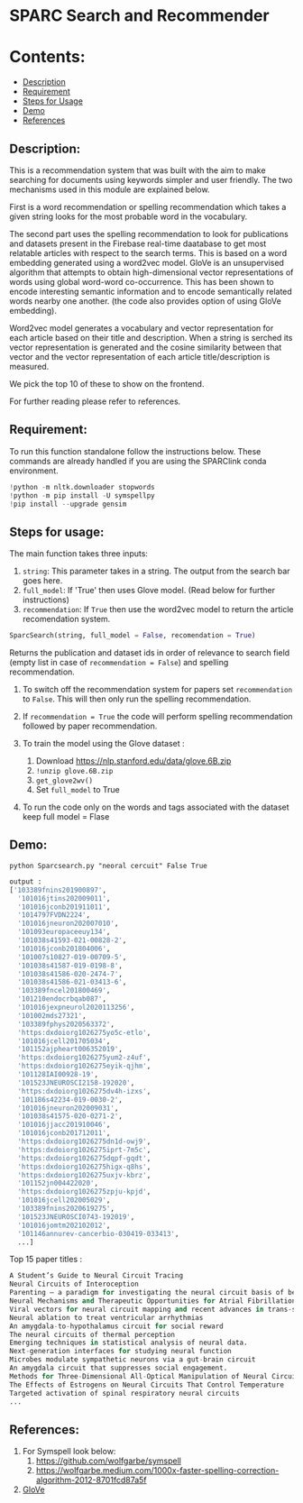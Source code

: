 # SPARC Search and Recommender

# Contents:
* [Description](#Description)
* [Requirement](#Requirement)
* [Steps for Usage](#Steps-for-Usage)
* [Demo](#Demo)
* [References](#References)

## Description:
This is a recommendation system that was built with the aim to make searching for documents using keywords simpler and user friendly. The two mechanisms used in this module are explained below. 

First is a word recommendation or spelling recommendation which takes a given string looks for the most probable word in the vocabulary. 

The second part uses the spelling recommendation to look for publications and datasets present in the Firebase real-time daatabase to get most relatable articles with respect to the search terms. This is based on a word embedding generated using a word2vec model. GloVe is an unsupervised algorithm that attempts to obtain high-dimensional vector representations of words using global word-word co-occurrence. This has been shown to encode interesting semantic information and to encode semantically related words nearby one another. (the code also provides option of using GloVe embedding). 

Word2vec model generates a vocabulary and vector representation for each article based on their title and description. When a string is serched its vector representation is generated and the cosine similarity between that vector and the vector representation of each article title/description is measured.

We pick the top 10 of these to show on the frontend.

For further reading please refer to references.

## Requirement:
To run this function standalone follow the instructions below. These commands are already handled if you are using the SPARClink conda environment.
```python
!python -m nltk.downloader stopwords
!python -m pip install -U symspellpy
!pip install --upgrade gensim
```

## Steps for usage:
The main function takes three inputs: 
1. `string`: This parameter takes in a string. The output from the search bar goes here.
2. `full_model`: If 'True' then uses Glove model. (Read below for further instructions)
3. `recommendation`: If `True` then use the word2vec model to return the article recomendation system.


```python
SparcSearch(string, full_model = False, recomendation = True)
```


Returns the publication and dataset ids in order of relevance to search field (empty list in case of `recommendation = False`) and spelling recommendation.
1. To switch off the recommendation system for papers set `recommendation` to `False`. This will then only run the spelling recommendation. 

2. If `recommendation = True` the code will perform spelling recommendation followed by paper recommendation.

3. To train the model using the Glove dataset :
   1. Download https://nlp.stanford.edu/data/glove.6B.zip 
   2. `!unzip glove.6B.zip`
   3. `get_glove2wv()`
   4. Set `full_model` to True

3. To run the code only on the words and tags associated with the dataset keep full model = Flase


## Demo:
```
python Sparcsearch.py "neoral cercuit" False True
```
```python
output :
['103389fnins201900897',
  '101016jtins202009011',
  '101016jconb201911011',
  '1014797FVDN2224',
  '101016jneuron202007010',
  '101093europaceeuy134',
  '101038s41593-021-00828-2',
  '101016jconb201804006',
  '101007s10827-019-00709-5',
  '101038s41587-019-0198-8',
  '101038s41586-020-2474-7',
  '101038s41586-021-03413-6',
  '103389fncel201800469',
  '101210endocrbqab087',
  '101016jexpneurol2020113256',
  '101002mds27321',
  '103389fphys2020563372',
  'https:dxdoiorg1026275yo5c-etlo',
  '101016jcell201705034',
  '101152ajpheart006352019',
  'https:dxdoiorg1026275yum2-z4uf',
  'https:dxdoiorg1026275eyik-qjhm',
  '101128IAI00928-19',
  '101523JNEUROSCI2158-192020',
  'https:dxdoiorg1026275dv4h-izxs',
  '101186s42234-019-0030-2',
  '101016jneuron202009031',
  '101038s41575-020-0271-2',
  '101016jjacc201910046',
  '101016jconb201712011',
  'https:dxdoiorg1026275dn1d-owj9',
  'https:dxdoiorg1026275iprt-7m5c',
  'https:dxdoiorg1026275dqpf-gqdt',
  'https:dxdoiorg1026275higx-q8hs',
  'https:dxdoiorg1026275uxjv-kbrz',
  '101152jn004422020',
  'https:dxdoiorg1026275zpju-kpjd',
  '101016jcell202005029',
  '103389fnins2020619275',
  '101523JNEUROSCI0743-192019',
  '101016jomtm202102012',
  '101146annurev-cancerbio-030419-033413',
  ...]
```
Top 15 paper titles :

```python
A Student’s Guide to Neural Circuit Tracing
Neural Circuits of Interoception
Parenting — a paradigm for investigating the neural circuit basis of behavior
Neural Mechanisms and Therapeutic Opportunities for Atrial Fibrillation
Viral vectors for neural circuit mapping and recent advances in trans-synaptic anterograde tracers
Neural ablation to treat ventricular arrhythmias
An amygdala-to-hypothalamus circuit for social reward
The neural circuits of thermal perception
Emerging techniques in statistical analysis of neural data.
Next-generation interfaces for studying neural function
Microbes modulate sympathetic neurons via a gut-brain circuit
An amygdala circuit that suppresses social engagement.
Methods for Three-Dimensional All-Optical Manipulation of Neural Circuits
The Effects of Estrogens on Neural Circuits That Control Temperature
Targeted activation of spinal respiratory neural circuits
...
```
## References:
1. For Symspell look below:
    1. https://github.com/wolfgarbe/symspell
    2. https://wolfgarbe.medium.com/1000x-faster-spelling-correction-algorithm-2012-8701fcd87a5f
2. [GloVe](https://nlp.stanford.edu/projects/glove/)

